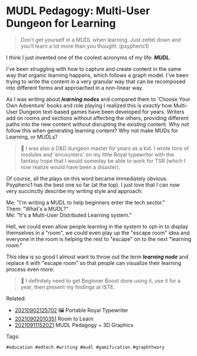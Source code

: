 # MUDL Pedagogy: Multi-User Dungeon for Learning

> Don't get yourself in a MUDL when learning. Just zettel down and
> you'll learn a lot more than you thought. (psypheric1)

I think I just invented one of the coolest acronyms of my life: ***MUDL***.

I've been struggling with how to capture and create content in the same
way that organic learning happens, which follows a graph model. I've
been trying to write the content in a very granular way that can be
recomposed into different forms and approached in a non-linear way.

As I was writing about ***learning nodes*** and compared them to 'Choose
Your Own Adventure' books and role playing I realized this is *exactly*
how Multi-User Dungeon text-based games have been developed for years.
Writers add on rooms and sections without affecting the others,
providing different paths into the new content without disrupting the
existing content. Why not follow this when generating learning content?
Why not make MUDs for Learning, or MUDLs?

> 💬
> I was also a D&D dungeon master for years as a kid. I wrote tons of
> modules and 'encounters' on my little Royal typewriter with the
> fantasy hope that I would someday be able to work for TSR (which I now
> realize would have been a disaster).

Of course, all the plays on this word became immediately obvious.
Psypheric1 has the best one so far (at the top). I just love that I can
now very succinctly describe my writing style and approach:

Me: "I'm writing a MUDL to help beginners enter the tech sector."  
Them: "What's a MUDL?"  
Me: "It's a Multi-User Distributed Learning system."

Hell, we could even allow people learning in the system to opt-in to
display themselves in a "room", we could even play up the "escape room"
idea and everyone in the room is helping the rest to "escape" on to the
next "learning room." 

This idea is so good I almost want to throw out the term ***learning
node*** and replace it with "escape room" so that people can visualize
their learning process even more. 

> 💬
> I definitely need to get Beginner Boost done using it, use it for
> a year, then present my findings at ISTE.

Related:

* [20210902125702](/20210902125702/) 🖼️ Portable Royal Typewriter
* [20210902010351](/20210902010351/) Room to Learn
* [20210911152021](/20210911152021/) MUDL Pedagogy + 3D Graphics

Tags:

    #education #edtech #writing #mudl #gamification #graphtheory
